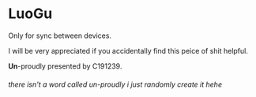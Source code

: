 # LuoGu

Only for sync between devices.

I will be very appreciated if you accidentally find this peice of shit helpful.

**Un**-proudly presented by C191239.

###### there isn't a word called un-proudly i just randomly create it hehe